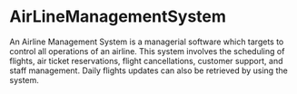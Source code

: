# AirLineManagementSystem
An Airline Management System is a managerial software which targets to control all operations of an airline. This system involves the scheduling of flights, air ticket reservations, flight cancellations, customer support, and staff management. Daily flights updates can also be retrieved by using the system.
